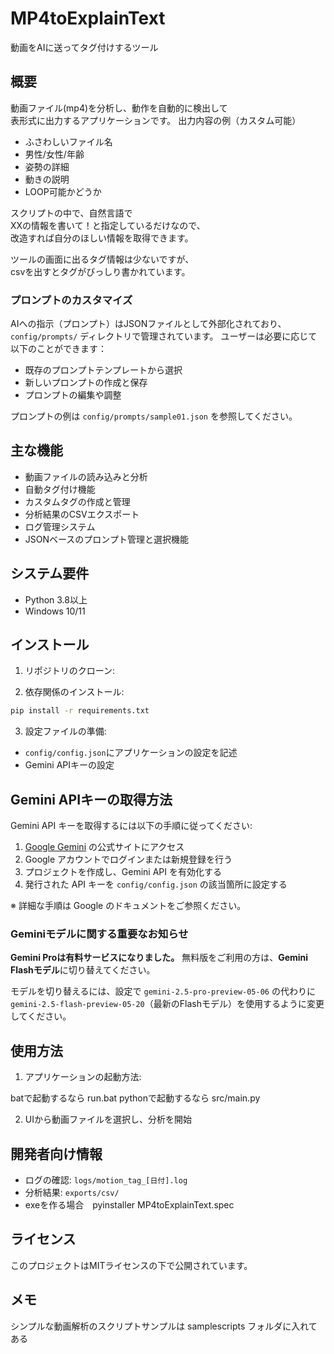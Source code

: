 # MP4toExplainText

動画をAIに送ってタグ付けするツール  

## 概要

動画ファイル(mp4)を分析し、動作を自動的に検出して  
表形式に出力するアプリケーションです。
出力内容の例（カスタム可能）
 - ふさわしいファイル名
 - 男性/女性/年齢
 - 姿勢の詳細
 - 動きの説明
 - LOOP可能かどうか

スクリプトの中で、自然言語で  
XXの情報を書いて！と指定しているだけなので、  
改造すれば自分のほしい情報を取得できます。

ツールの画面に出るタグ情報は少ないですが、  
csvを出すとタグがびっしり書かれています。

### プロンプトのカスタマイズ

AIへの指示（プロンプト）はJSONファイルとして外部化されており、
`config/prompts/` ディレクトリで管理されています。
ユーザーは必要に応じて以下のことができます：

- 既存のプロンプトテンプレートから選択
- 新しいプロンプトの作成と保存
- プロンプトの編集や調整

プロンプトの例は `config/prompts/sample01.json` を参照してください。

## 主な機能

- 動画ファイルの読み込みと分析
- 自動タグ付け機能
- カスタムタグの作成と管理
- 分析結果のCSVエクスポート
- ログ管理システム
- JSONベースのプロンプト管理と選択機能

## システム要件

- Python 3.8以上
- Windows 10/11

## インストール

1. リポジトリのクローン:

2. 依存関係のインストール:
```bash
pip install -r requirements.txt
```

3. 設定ファイルの準備:
- `config/config.json`にアプリケーションの設定を記述
- Gemini APIキーの設定

## Gemini APIキーの取得方法

Gemini API キーを取得するには以下の手順に従ってください:

1. [Google Gemini](https://www.google.com/ai/gemini) の公式サイトにアクセス
2. Google アカウントでログインまたは新規登録を行う
3. プロジェクトを作成し、Gemini API を有効化する
4. 発行された API キーを `config/config.json` の該当箇所に設定する

※ 詳細な手順は Google のドキュメントをご参照ください。

### Geminiモデルに関する重要なお知らせ

**Gemini Proは有料サービスになりました。** 無料版をご利用の方は、**Gemini Flashモデル**に切り替えてください。

モデルを切り替えるには、設定で `gemini-2.5-pro-preview-05-06` の代わりに `gemini-2.5-flash-preview-05-20`（最新のFlashモデル）を使用するように変更してください。

## 使用方法

1. アプリケーションの起動方法:

batで起動するなら run.bat
pythonで起動するなら src/main.py

2. UIから動画ファイルを選択し、分析を開始


## 開発者向け情報

- ログの確認: `logs/motion_tag_[日付].log`
- 分析結果: `exports/csv/`
- exeを作る場合　pyinstaller MP4toExplainText.spec

## ライセンス

このプロジェクトはMITライセンスの下で公開されています。


## メモ

シンプルな動画解析のスクリプトサンプルは
samplescripts
フォルダに入れてある